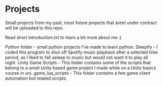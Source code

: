 # Projects
Small projects from my past, most future projects that arent under contract will be uploaded to this repo.

Read short introduction.txt to learn a bit more about me :)


Python folder - small python projects I've made to learn python.
Sleepify - I coded this program to shut off Spotify music playback after a selected time period, as I liked to fall asleep to music but would not want it to play all night.
Unity Game Scripts - This folder contains some of the scripts that belong to a small Unity based game project I made while on a Unity basics course in uni.
game_lua_scripts - This folder contains a few game client automation bot related scripts.
